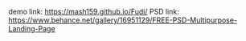 demo link:
https://mash159.github.io/Fudi/
PSD link:
https://www.behance.net/gallery/16951129/FREE-PSD-Multipurpose-Landing-Page